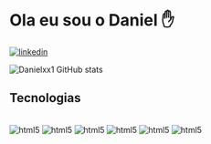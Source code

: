 # Ola eu sou o Daniel ✋
[![linkedin](https://img.shields.io/badge/LinkedIn-0077B5?style=for-the-badge&logo=linkedin&logoColor=white)](https://www.linkedin.com/in/daniel-cabral-43277121b/)

![Danielxx1 GitHub stats](https://github-readme-stats.vercel.app/api?username=Danielxx1&show_icons=true&theme=radical)

## Tecnologias

<div style="display: inline_block"><br/>
    <img align:center alt="html5" src="https://img.shields.io/badge/HTML-239120?style=for-the-badge&logo=html5&logoColor=white" />
    <img align:center alt="html5" src="https://img.shields.io/badge/CSS3-1572B6?style=for-the-badge&logo=css3&logoColor=white" />
    <img align:center alt="html5" src="https://img.shields.io/badge/JavaScript-F7DF1E?style=for-the-badge&logo=javascript&logoColor=black" />
    <img align:center alt="html5" src="https://img.shields.io/badge/TypeScript-007ACC?style=for-the-badge&logo=typescript&logoColor=white" />
    <img align:center alt="html5" src="https://img.shields.io/badge/React-20232A?style=for-the-badge&logo=react&logoColor=61DAFB" />
    <img align:center alt="html5" src="https://img.shields.io/badge/Node.js-43853D?style=for-the-badge&logo=node.js&logoColor=white" />

</div>
